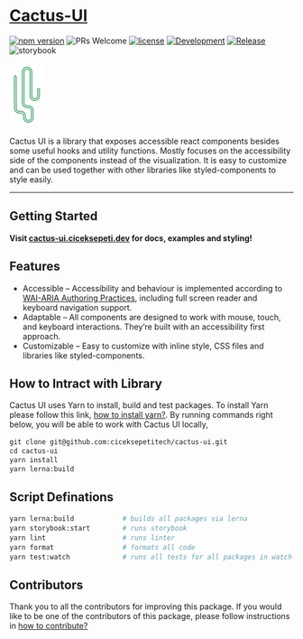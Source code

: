 # [Cactus-UI](https://cactus-ui.ciceksepeti.dev/)

[![npm version](https://img.shields.io/npm/v/@ciceksepeti/cui.svg?style=flat)](https://www.npmjs.com/package/@ciceksepeti/cui) ![PRs Welcome](https://img.shields.io/badge/PRs-welcome-brightgreen.svg) [![license](https://img.shields.io/badge/license-MIT-blue.svg)](https://github.com/ciceksepetitech/cactus-ui/blob/HEAD/LICENSE) [![Development](https://github.com/ciceksepetitech/cactus-ui/actions/workflows/development.yml/badge.svg?branch=develop)](https://github.com/ciceksepetitech/cactus-ui/actions/workflows/development.yml) [![Release](https://github.com/ciceksepetitech/cactus-ui/actions/workflows/release.yml/badge.svg)](https://github.com/ciceksepetitech/cactus-ui/actions/workflows/release.yml) ![storybook](https://shields.io/badge/storybook-white?logo=storybook&style=flat)

![cactus ui logo](assets/cactus-ui.png)

Cactus UI is a library that exposes accessible react components besides some useful hooks and utility functions. Mostly focuses on the accessibility side of the components instead of the visualization. It is easy to customize and can be used together with other libraries like styled-components to style easily.

---

## Getting Started
**Visit [cactus-ui.ciceksepeti.dev](https://cactus-ui.ciceksepeti.dev/) for docs, examples and styling!**

## Features
* Accessible – Accessibility and behaviour is implemented according to [WAI-ARIA Authoring Practices](https://www.w3.org/TR/wai-aria-practices-1.2/), including full screen reader and keyboard navigation support.
* Adaptable – All components are designed to work with mouse, touch, and keyboard interactions. They’re built with an accessibility first approach.
* Customizable – Easy to customize with inline style, CSS files and libraries like styled-components.

## How to Intract with Library

Cactus UI uses Yarn to install, build and test packages. To install Yarn please follow this link, [how to install yarn?](https://yarnpkg.com/getting-started/install).
By running commands right below, you will be able to work with Cactus UI locally, 

```
git clone git@github.com:ciceksepetitech/cactus-ui.git
cd cactus-ui
yarn install
yarn lerna:build
```

## Script Definations

```sh
yarn lerna:build            # builds all packages via lerna
yarn storybook:start        # runs storybook
yarn lint                   # runs linter
yarn format                 # formats all code
yarn test:watch             # runs all tests for all packages in watch mode
```

## Contributors

Thank you to all the contributors for improving this package.
If you would like to be one of the contributors of this package, please follow instructions in [how to contribute?](https://github.com/ciceksepetitech/cactus-ui/blob/HEAD/CONTRIBUTING.md)
